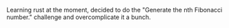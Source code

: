 Learning rust at the moment, decided to do the "Generate the nth Fibonacci number." challenge and overcomplicate it a bunch.

